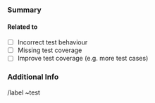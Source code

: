 <!--

Thank you for submitting a pull request! Please put the short and descriptive title above.

Please fill out the fields to let reviewers understand your pull request.

-->

### Summary

<!-- A short summary of the test update -->

#### Related to
- [ ] Incorrect test behaviour
- [ ] Missing test coverage
- [ ] Improve test coverage (e.g. more test cases)

### Additional Info

<!-- Optional: Please provide additional information if needed. -->

/label ~test
